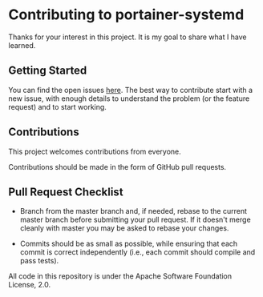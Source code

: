 # Contributing to portainer-systemd

Thanks for your interest in this project. It is my goal to share what I have learned.

## Getting Started

You can find the open issues [here](https://github.com/GioF71/portainer-systemd/issues). 
The best way to contribute start with a new issue, with enough details to understand the problem (or the feature request) and to start working.

## Contributions

This project welcomes contributions from everyone.

Contributions should be made in the form of GitHub pull requests.

## Pull Request Checklist

- Branch from the master branch and, if needed, rebase to the current master
  branch before submitting your pull request. If it doesn't merge cleanly with
  master you may be asked to rebase your changes.

- Commits should be as small as possible, while ensuring that each commit is
  correct independently (i.e., each commit should compile and pass tests). 

All code in this repository is under the Apache Software Foundation License, 2.0.
